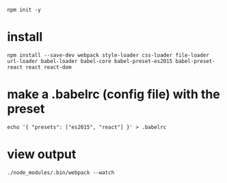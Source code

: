 `npm init -y`

# install 
`npm install --save-dev webpack style-loader css-loader file-loader url-loader babel-loader babel-core babel-preset-es2015 babel-preset-react react react-dom`

# make a .babelrc (config file) with the preset
`echo '{ "presets": ["es2015", "react"] }' > .babelrc`

# view output
`./node_modules/.bin/webpack --watch`
